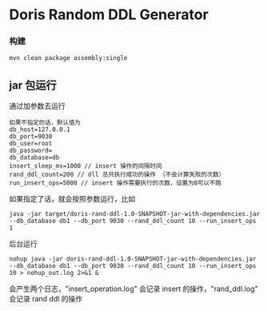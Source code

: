 # Doris Random DDL Generator

### 构建
```bash
mvn clean package assembly:single
```

## jar 包运行
通过加参数去运行
```
如果不指定的话，默认值为
db_host=127.0.0.1
db_port=9030
db_user=root
db_password=
db_database=db
insert_sleep_ms=1000 // insert 操作的间隔时间
rand_ddl_count=200 // dll 总共执行成功的操作 （不会计算失败的次数）
run_insert_ops=5000 // insert 操作需要执行的次数，设置为0可以不跑

```

如果指定了话，就会按照参数运行，比如
```
java -jar target/doris-rand-ddl-1.0-SNAPSHOT-jar-with-dependencies.jar --db_database db1 --db_port 9030 --rand_ddl_count 10 --run_insert_ops 1
```
后台运行
```
nohup java -jar doris-rand-ddl-1.0-SNAPSHOT-jar-with-dependencies.jar --db_database db1 --db_port 9030 --rand_ddl_count 10 --run_insert_ops 10 > nohup_out.log 2>&1 &
```
会产生两个日志，"insert_operation.log" 会记录 insert 的操作，"rand_ddl.log" 会记录 rand ddl 的操作